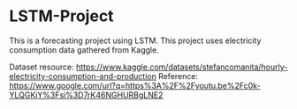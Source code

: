 # LSTM-Project
This is a forecasting project using LSTM. This project uses electricity consumption data gathered from Kaggle.

Dataset resource: https://www.kaggle.com/datasets/stefancomanita/hourly-electricity-consumption-and-production
Reference: https://www.google.com/url?q=https%3A%2F%2Fyoutu.be%2Fc0k-YLQGKjY%3Fsi%3D7rK46NGHURBgLNE2

